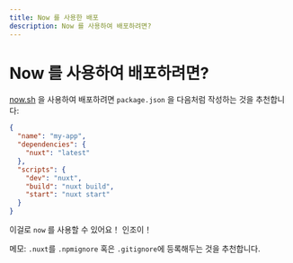 ```yaml
---
title: Now 를 사용한 배포
description: Now 를 사용하여 배포하려면?
---
```


<!-- title: Now Deployment -->
<!-- description: How to deploy Nuxt.js with Now.sh? -->

<!-- # How to deploy with Now.sh? -->

# Now 를 사용하여 배포하려면?

<!-- To deploy with [now.sh](https://zeit.co/now) a `package.json` like follows is recommended: -->

[now.sh](https://zeit.co/now) 을 사용하여 배포하려면 `package.json` 을 다음처럼 작성하는 것을 추천합니다:

```json
{
  "name": "my-app",
  "dependencies": {
    "nuxt": "latest"
  },
  "scripts": {
    "dev": "nuxt",
    "build": "nuxt build",
    "start": "nuxt start"
  }
}
```

<!-- Then run `now` and enjoy! -->

이걸로 `now` 를 사용할 수 있어요！ 인조이！

<!-- Note: we recommend putting `.nuxt` in `.npmignore` or `.gitignore`. -->

메모: `.nuxt`를 `.npmignore` 혹은 `.gitignore`에 등록해두는 것을 추천합니다.

